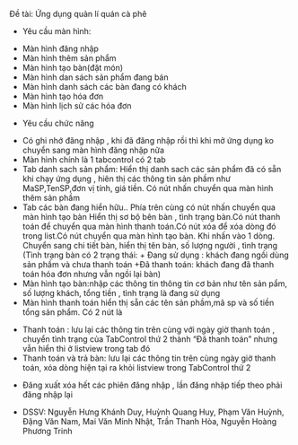 Đề tài: Ứng dụng quản lí quán cà phê
+ Yêu cầu màn hình:
* Màn hình đăng nhập
* Màn hình thêm sản phẩm
* Màn hình tạo bàn(đặt món)
* Màn hình dan sách sản phẩm đang bán
* Màn hình danh sách các bàn đang có khách
* Màn hình tạo hóa đơn
* Màn hình lịch sử các hóa đơn
+ Yêu cầu chức năng
* Có ghi nhớ đăng nhập , khi đã đăng nhập rồi thì khi mở ứng dụng ko chuyển sang màn hình đăng nhập nữa
* Màn hình chính là 1 tabcontrol có 2 tab
* Tab danh sach sản phẩm: Hiển thị danh sach các sản phẩm đã có sẵn khi chạy ứng dụng , hiên thị các thông tin sản phầm như MaSP,TenSP,đơn vị tính, giá tiền. Có nút nhấn chuyển qua màn hình thêm sản phầm
* Tab các bàn đang hiển hữu.. Phía trên cùng có nút nhấn chuyển qua màn hình tạo bàn 	Hiển thị sơ bộ bên bàn , tình trạng bàn.Có nút thanh toán để chuyển qua màn hình thanh 	toán.Có nút xóa để xóa dòng đó trong list.Có nút chuyển qua màn hình tạo bàn. Khi nhấn 	vào 1 dòng. Chuyển sang chi tiết bàn, hiển thị tên bàn, số lượng người , tình trạng 
(Tình trạng bàn có 2 trạng thái: + Đang sử dụng : khách đang ngồi dùng sản phầm và chưa thanh toán
+Đã thanh toán: khách đang đã thanh toán hóa đơn nhưng vẫn ngồi lại bàn)
* Màn hình tạo bàn:nhập các thông tin thông tin cơ bản như tên sản pẩm, số lượng khách, tổng tiền , tình trạng là đang sử dụng
* Màn hình thanh toán hiển thị sẵn các tên sản phầm,mã sp và số tiền tổng sản phẩm. Có 2 nút là 	
+ Thanh toán : lưu lại các thông tin trên cùng với ngày giờ thanh toán , chuyển tình trạng của TabControl thứ 2 thành “Đã thanh toán” nhưng vẫn hiển thi ở listview trong tab đó
+ Thanh toán và trả bàn: lưu lại các thông tin trên cùng ngày giờ thanh toán, xóa dòng hiện tại ra khỏi listview trong TabControl thứ 2 
* Đăng xuất xóa hết các phiên đăng nhập , lần đăng nhập tiếp theo phải đăng nhập lại
+ DSSV:
Nguyễn Hưng Khánh Duy,
Huỳnh Quang Huy,
Phạm Văn Huỳnh,
Đặng Văn Nam,
Mai Văn Minh Nhật,
Trần Thanh Hòa,
Nguyễn Hoàng Phương Trinh
